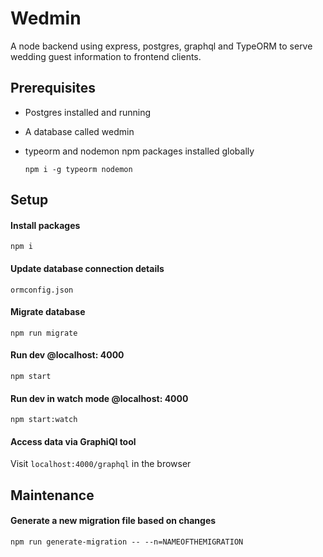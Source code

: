 
# Wedmin

A node backend using express, postgres, graphql and TypeORM to serve wedding guest information to frontend clients.

## Prerequisites
- Postgres installed and running
- A database called wedmin
- typeorm and nodemon npm packages installed globally

  ``````npm i -g typeorm nodemon``````

## Setup

#### Install packages

```npm i```

#### Update database connection details
```ormconfig.json```

#### Migrate database
```npm run migrate```

#### Run dev @localhost: 4000
```npm start```

#### Run dev in watch mode @localhost: 4000
```npm start:watch```

#### Access data via GraphiQl tool
Visit ```localhost:4000/graphql``` in the browser 

## Maintenance

#### Generate a new migration file based on changes
```npm run generate-migration -- --n=NAMEOFTHEMIGRATION```